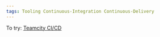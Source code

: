 ```yaml
---
tags: Tooling Continuous-Integration Continuous-Delivery
---
```


To try: [Teamcity CI/CD](https://www.jetbrains.com/teamcity/)
